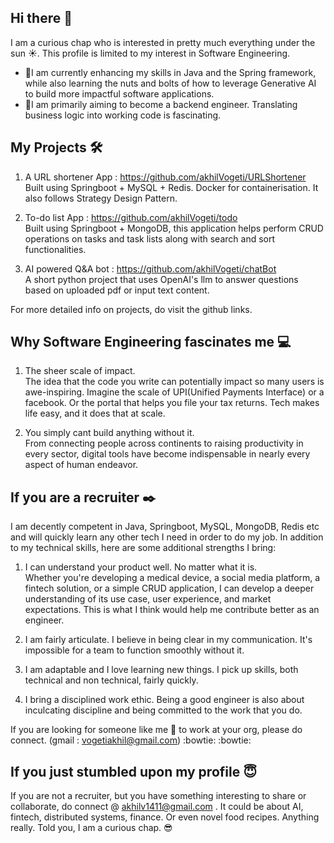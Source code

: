 ## Hi there 👋

I am a curious chap who is interested in pretty much everything under the sun :sunny:. This profile is limited to my interest in Software Engineering.

- :seedling:I am currently enhancing my skills in Java and the Spring framework, while also learning the nuts and bolts of how to leverage Generative AI to build more 
     impactful software applications.
- :telescope:I am primarily aiming to become a backend engineer. Translating business logic into working code is fascinating. 

## My Projects :hammer_and_wrench: 

1. A URL shortener App : https://github.com/akhilVogeti/URLShortener <br>
   Built using Springboot + MySQL + Redis. Docker for containerisation. It also follows Strategy Design Pattern.

2. To-do list App : https://github.com/akhilVogeti/todo <br>
   Built using Springboot + MongoDB, this application helps perform CRUD operations on tasks and task lists along with search and sort functionalities.

3. AI powered Q&A bot : https://github.com/akhilVogeti/chatBot <br>
   A short python project that uses OpenAI's llm to answer questions based on uploaded pdf or input text content. 
   
For more detailed info on projects, do visit the github links.

## Why Software Engineering fascinates me :computer: 

1. The sheer scale of impact. <br>
   The idea that the code you write can potentially impact so many users is awe-inspiring. Imagine the scale of UPI(Unified Payments Interface) or a facebook. Or the 
   portal that helps you file your tax returns. Tech makes life easy, and it does that at scale.
   
3. You simply cant build anything without it. <br>
   From connecting people across continents to raising productivity in every sector, digital tools have become indispensable 
   in nearly every aspect of human endeavor.


## If you are a recruiter :black_nib:

I am decently competent in Java, Springboot, MySQL, MongoDB, Redis etc and will quickly learn any other tech I need in order to do my job. In addition to my technical skills, here are some additional strengths I bring: 

1. I can understand your product well. No matter what it is. <br>
   Whether you're developing a medical device, a social media platform, a fintech solution, or a simple CRUD application, I can develop a deeper understanding of its use 
   case, user experience, and market expectations. This is what I think would help me contribute better as an engineer. 
   
3. I am fairly articulate. I believe in being clear in my communication. It's impossible for a team to function smoothly without it. 

4. I am adaptable and I love learning new things. I pick up skills, both technical and non technical, fairly quickly.

5. I bring a disciplined work ethic. Being a good engineer is also about inculcating discipline and being committed to the work that you do.

If you are looking for someone like me :raising_hand: to work at your org, please do connect. (gmail : vogetiakhil@gmail.com) :bowtie: :bowtie:



## If you just stumbled upon my profile :innocent:

If you are not a recruiter, but you have something interesting to share or collaborate, do connect @ akhilv1411@gmail.com . It could be about AI, fintech, distributed systems, finance. Or even novel food recipes. Anything really. Told you, I am a curious chap. :sunglasses:
   


